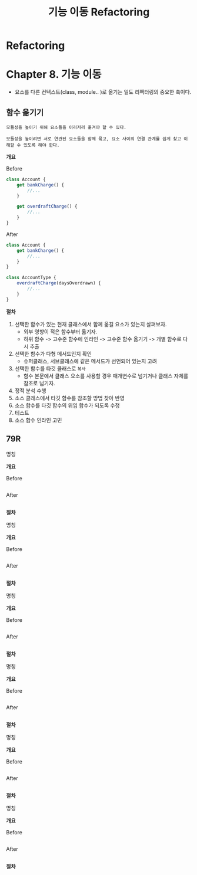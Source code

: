 ﻿---
layout: post
title: 기능 이동 Refactoring
summary: Chapter 8. 기능 이동
categories: (Book)Refactoring
featured-img: refactoring
# mathjax: true
---

# Refactoring

# Chapter 8. 기능 이동

- 요소를 다른 컨텍스트(class, module.. )로 옮기는 일도 리팩터링의 중요한 축이다.

## 함수 옮기기

`모듈성을 높이기 위해 요소들을 이리저리 옮겨야 할 수 있다.`

`모듈성을 높이려면 서로 연관된 요소들을 함께 묶고, 요소 사이의 연결 관계를 쉽게 찾고 이해할 수 있도록 해야 한다.`

**개요**

Before

```javascript
class Account {
    get bankCharge() {
        //...
    }

    get overdraftCharge() {
        //...
    }
}
```

After

```javascript
class Account {
    get bankCharge() {
        //...
    }
}

class AccountType {
    overdraftCharge(daysOverdrawn) {
        //...
    }
}
```

**절차**

1. 선택한 함수가 있는 현재 클래스에서 함께 옮길 요소가 있는지 살펴보자.
   - 외부 영향이 적은 함수부터 옮기자.
   - 하위 함수 -> 고수준 함수에 인라인 -> 고수준 함수 옮기기 -> 개별 함수로 다시 추출
2. 선택한 함수가 다형 메서드인지 확인
   - 슈퍼클래스, 서브클래스에 같은 메서드가 선언되어 있는지 고려
3. 선택한 함수를 타깃 클래스로 `복사`
   - 함수 본문에서 클래스 요소를 사용할 경우 매개변수로 넘기거나 클래스 자체를 참조로 넘기자.
4. 정적 분석 수행
5. 소스 클래스에서 타깃 함수를 참조할 방법 찾아 반영
6. 소스 함수를 타깃 함수의 위임 함수가 되도록 수정
7. 테스트
8. 소스 함수 인라인 고민

## 79R

명칭

**개요**

Before

```javascript

```

After

```javascript

```

**절차**



명칭

**개요**

Before

```javascript

```

After

```javascript

```

**절차**



명칭

**개요**

Before

```javascript

```

After

```javascript

```

**절차**



명칭

**개요**

Before

```javascript

```

After

```javascript

```

**절차**



명칭

**개요**

Before

```javascript

```

After

```javascript

```

**절차**



명칭

**개요**

Before

```javascript

```

After

```javascript

```

**절차**



